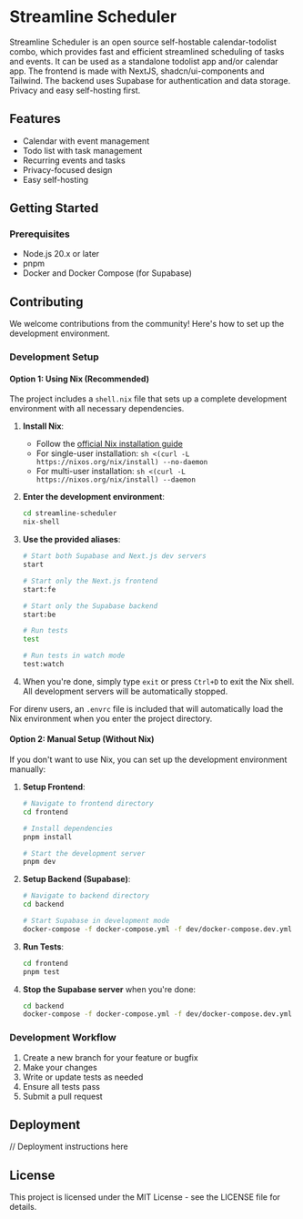 # Streamline Scheduler

Streamline Scheduler is an open source self-hostable calendar-todolist combo, which provides fast and efficient streamlined scheduling of tasks and events. It can be used as a standalone todolist app and/or calendar app. The frontend is made with NextJS, shadcn/ui-components and Tailwind. The backend uses Supabase for authentication and data storage. Privacy and easy self-hosting first.

## Features

- Calendar with event management
- Todo list with task management
- Recurring events and tasks
- Privacy-focused design
- Easy self-hosting

## Getting Started

### Prerequisites

- Node.js 20.x or later
- pnpm
- Docker and Docker Compose (for Supabase)

## Contributing

We welcome contributions from the community! Here's how to set up the development environment.

### Development Setup

#### Option 1: Using Nix (Recommended)

The project includes a `shell.nix` file that sets up a complete development environment with all necessary dependencies.

1. **Install Nix**:
   - Follow the [official Nix installation guide](https://nixos.org/download.html)
   - For single-user installation: `sh <(curl -L https://nixos.org/nix/install) --no-daemon`
   - For multi-user installation: `sh <(curl -L https://nixos.org/nix/install) --daemon`

2. **Enter the development environment**:
   ```bash
   cd streamline-scheduler
   nix-shell
   ```

3. **Use the provided aliases**:
   ```bash
   # Start both Supabase and Next.js dev servers
   start
   
   # Start only the Next.js frontend
   start:fe
   
   # Start only the Supabase backend
   start:be
   
   # Run tests
   test
   
   # Run tests in watch mode
   test:watch
   ```

4. When you're done, simply type `exit` or press `Ctrl+D` to exit the Nix shell. All development servers will be automatically stopped.

For direnv users, an `.envrc` file is included that will automatically load the Nix environment when you enter the project directory.

#### Option 2: Manual Setup (Without Nix)

If you don't want to use Nix, you can set up the development environment manually:

1. **Setup Frontend**:
   ```bash
   # Navigate to frontend directory
   cd frontend
   
   # Install dependencies
   pnpm install
   
   # Start the development server
   pnpm dev
   ```

2. **Setup Backend (Supabase)**:
   ```bash
   # Navigate to backend directory
   cd backend
   
   # Start Supabase in development mode
   docker-compose -f docker-compose.yml -f dev/docker-compose.dev.yml up -d
   ```

3. **Run Tests**:
   ```bash
   cd frontend
   pnpm test
   ```

4. **Stop the Supabase server** when you're done:
   ```bash
   cd backend
   docker-compose -f docker-compose.yml -f dev/docker-compose.dev.yml down
   ```

### Development Workflow

1. Create a new branch for your feature or bugfix
2. Make your changes
3. Write or update tests as needed
4. Ensure all tests pass
5. Submit a pull request

## Deployment

// Deployment instructions here

## License

This project is licensed under the MIT License - see the LICENSE file for details.
